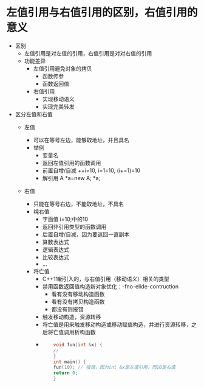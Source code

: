 # 左值引用与右值引用的区别，右值引用的意义
-  区别
    - 左值引用是对左值的引用，右值引用是对对右值的引用
    - 功能差异
        - 左值引用避免对象的拷贝
            - 函数传参
            - 函数返回值
        - 右值引用
            - 实现移动语义
            - 实现完美转发
- 区分左值和右值
    - 左值
        - 可以在等号左边，能够取地址，并且具名
        - 举例 
            - 变量名
            - 返回左值引用的函数调用
            - 前置自增/自减 ++i=10, i=1=10, (i+=1)=10
            - 解引用 A *a=new A; *a;
                    
    - 右值
        - 只能在等号右边，不能取地址，不具名
        - 纯右值 
            - 字面值 i=10;中的10
            - 返回非引用类型的函数调用
            - 后置自增/自减，因为要返回一直副本
            - 算数表达式
            - 逻辑表达式
            - 比较表达式
            - ...
        - 将亡值
            - C++11新引入的，与右值引用（移动语义）相关的类型
            - 禁用函数返回值构造新对象优化：-fno-elide-contruction
                - 看有没有移动构造函数
                - 看有没有拷贝构造函数
                - 都没有则报错
            - 触发移动构造，资源转移
            - 将亡值是用来触发移动构造或移动赋值构造，并进行资源转移，之后将亡值调用析构函数
            - 
                ```c++
                    void fun(int &x) {
                    //
                    }
                    int main() {
                    fun(10); // 报错，因为int &x是左值引用，而10是右值
                    return 0;
                    }
                ```
            
            
